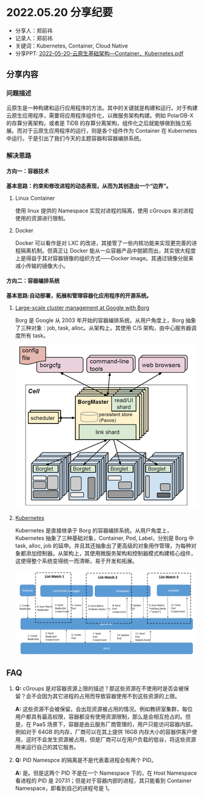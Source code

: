 # 2022.05.20 分享纪要

- 分享人：郑前祎
- 记录人：郑前祎
- 关键词：Kubernetes, Container, Cloud Native
- 分享PPT: [2022-05-20-云原生基础架构—Container、Kubernetes.pdf](./slides/2022-05-20-云原生基础架构—Container、Kubernetes.pdf)

## 分享内容

### 问题描述

云原生是一种构建和运行应用程序的方法。其中的关键就是构建和运行。对于构建云原生应用程序，需要将应用程序组件化，以微服务架构构建。例如 PolarDB-X 的存算分离架构，或者是 TiDB 的存算分离架构，组件化之后就能够做到独立拓展。而对于云原生应用程序的运行，则是各个组件作为 Container 在 Kubernetes 中运行。于是引出了我们今天的主题容器和容器编排系统。

### 解决思路

#### 方向一：容器技术

**基本思路：约束和修改进程的动态表现，从而为其创造出一个“边界”。**

1. Linux Container

   使用 linux 提供的 Namespace 实现对进程的隔离，使用 cGroups 来对进程使用的资源进行限制。

2. Docker

   Docker 可以看作是对 LXC 的改进，其接管了一些内核功能来实现更完善的进程隔离机制。但真正让 Docker 能从一众容器产品中脱颖而出，其实很大程度上是得益于其对容器镜像的组织方式——Docker image。其通过镜像分层来减小传输的镜像大小。

#### 方向二：容器编排系统

**基本思路:自动部署，拓展和管理容器化应用程序的开源系统。**

1. [Large-scale cluster management at Google with Borg](https://dl.acm.org/doi/abs/10.1145/2741948.2741964)

   Borg 是 Google 从 2003 年开始的容器编排系统。从用户角度上，Borg 抽象了三种对象：job, task, alloc。从架构上，其使用 C/S 架构，由中心服务器调度所有 task。

   <img src="imgs/image-20220520170641926.png" alt="image-20220520170641926" style="zoom: 67%;" />

2. [Kubernetes](https://kubernetes.io/docs/home/)

   Kubernetes 是直接继承于 Borg 的容器编排系统。从用户角度上，Kubernetes 抽象了三种基础对象，Container, Pod, Label，分别是 Borg 中 task, alloc, job 的延申。并且其还抽象出了更高级的对象用作管理，为每种对象都添加控制器。从架构上，其使用微服务架构和控制器模式构建核心组件，这使得整个系统变得统一而清晰，易于开发和拓展。
   
   ![image-20220520171116777](imgs/image-20220520171116777.png)

## FAQ

1. **Q:** cGroups 是对容器资源上限的描述？那这些资源在不使用时是否会被保留？会不会因为其它进程的占用而导致容器使用不到这些资源的上限。

   **A:** 这些资源不会被保留。会出现资源被占用的情况。例如教研室集群，每位用户都具有最高权限，容器都没有使用资源限制，那么是会相互抢占的。但是，在 PaaS 场景下，容器是由云服务厂商管理的，用户只能访问容器内部。例如对于 64GB 的内存，厂商可以在其上提供 16GB 内存大小的容器供客户使用，这时不会发生资源被占用，但是厂商可以在用户负载的低谷，将这些资源用来运行自己的其它服务。

2. **Q:** PID Namespce 的隔离是不是代表着进程会有两个 PID。

   **A:** 是。但是这两个 PID 不是在一个 Namespace 下的，在 Host Namespace 看进程的 PID 是 20731；但是对于容器内部的进程，其只能看到 Container Namespace，即看到自己的进程号是 1。

